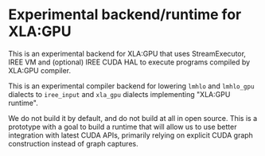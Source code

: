 # Experimental backend/runtime for XLA:GPU

This is an experimental backend for XLA:GPU that uses StreamExecutor, IREE VM
and (optional) IREE CUDA HAL to execute programs compiled by XLA:GPU compiler.

This is an experimental compiler backend for lowering `lmhlo` and `lmhlo_gpu`
dialects to `iree_input` and `xla_gpu` dialects implementing "XLA:GPU runtime".

We do not build it by default, and do not build at all in open source. This is
a prototype with a goal to build a runtime that will allow us to use better
integration with latest CUDA APIs, primarily relying on explicit CUDA graph
construction instead of graph captures.
